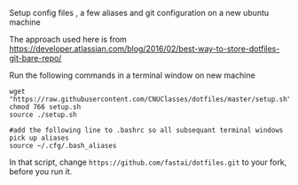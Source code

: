 Setup config files , a few aliases and git configuration on a new ubuntu machine

The approach used here is from https://developer.atlassian.com/blog/2016/02/best-way-to-store-dotfiles-git-bare-repo/

Run the following commands in a terminal window on new machine

    wget "https://raw.githubusercontent.com/CNUClasses/dotfiles/master/setup.sh"
    chmod 766 setup.sh
    source ./setup.sh  

    #add the following line to .bashrc so all subsequant terminal windows pick up aliases
    source ~/.cfg/.bash_aliases 
In that script, change `https://github.com/fastai/dotfiles.git` to your fork, before you run it.
